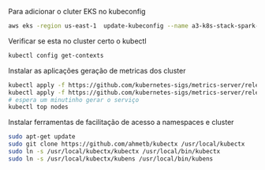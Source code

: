Para adicionar o cluter EKS no kubeconfig 

```sh
aws eks -region us-east-1  update-kubeconfig --name a3-k8s-stack-spark-3-2
```

Verificar se esta no cluster certo o kubectl 
```sh
kubectl config get-contexts
```

Instalar as aplicações geração de metricas dos cluster 
```sh
kubectl apply -f https://github.com/kubernetes-sigs/metrics-server/releases/latest/download/components.yaml
kubectl apply -f https://github.com/kubernetes-sigs/metrics-server/releases/latest/download/high-availability.yaml
# espera um minutinho gerar o serviço
kubectl top nodes
```

Instalar ferramentas de facilitação de acesso a namespaces e cluster
```sh
sudo apt-get update
sudo git clone https://github.com/ahmetb/kubectx /usr/local/kubectx
sudo ln -s /usr/local/kubectx/kubectx /usr/local/bin/kubectx
sudo ln -s /usr/local/kubectx/kubens /usr/local/bin/kubens
```